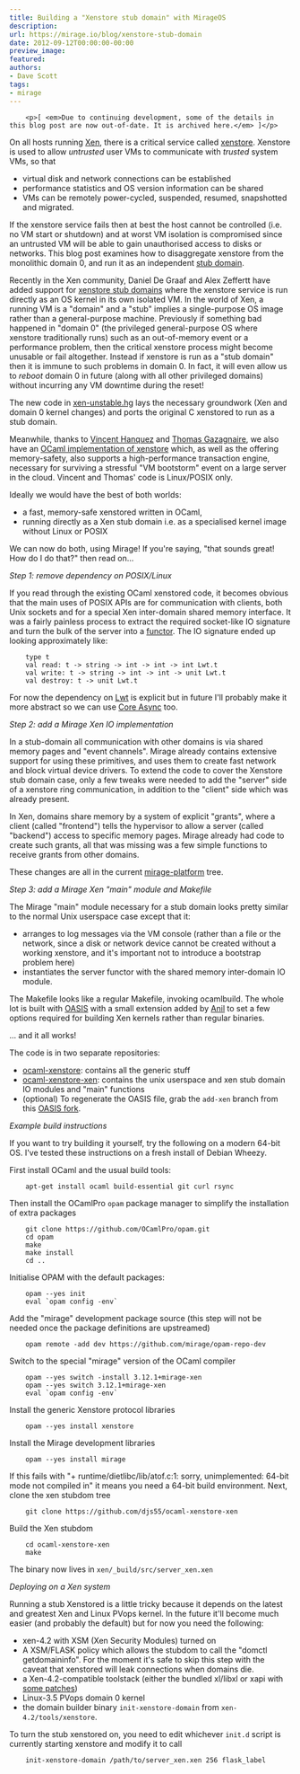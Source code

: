 ```yaml
---
title: Building a "Xenstore stub domain" with MirageOS
description:
url: https://mirage.io/blog/xenstore-stub-domain
date: 2012-09-12T00:00:00-00:00
preview_image:
featured:
authors:
- Dave Scott
tags:
- mirage
---
```



        <p>[ <em>Due to continuing development, some of the details in this blog post are now out-of-date. It is archived here.</em> ]</p>
<p>On all hosts running <a href="http://www.xen.org/">Xen</a>, there is a critical service called <a href="http://wiki.xen.org/wiki/XenStore">xenstore</a>.
Xenstore is used to allow <em>untrusted</em> user VMs to communicate with <em>trusted</em> system VMs, so that</p>
<ul>
<li>virtual disk and network connections can be established
</li>
<li>performance statistics and OS version information can be shared
</li>
<li>VMs can be remotely power-cycled, suspended, resumed, snapshotted and migrated.
</li>
</ul>
<p>If the xenstore service fails then at best the host cannot be controlled (i.e. no VM start or shutdown)
and at worst VM isolation is compromised since an untrusted VM will be able to gain unauthorised access to disks or networks.
This blog post examines how to disaggregate xenstore from the monolithic domain 0, and run it as an independent <a href="http://www.cl.cam.ac.uk/~dgm36/publications/2008-murray2008improving.pdf">stub domain</a>.</p>
<p>Recently in the Xen community, Daniel De Graaf and Alex Zeffertt have added support for
<a href="http://lists.xen.org/archives/html/xen-devel/2012-01/msg02349.html">xenstore stub domains</a>
where the xenstore service is run directly as an OS kernel in its own isolated VM. In the world of Xen,
a running VM is a &quot;domain&quot; and a &quot;stub&quot; implies a single-purpose OS image rather than a general-purpose
machine.
Previously if something bad happened in &quot;domain 0&quot; (the privileged general-purpose OS where xenstore traditionally runs)
such as an out-of-memory event or a performance problem, then the critical xenstore process might become unusable
or fail altogether. Instead if xenstore is run as a &quot;stub domain&quot; then it is immune to such problems in
domain 0. In fact, it will even allow us to <em>reboot</em> domain 0 in future (along with all other privileged
domains) without incurring any VM downtime during the reset!</p>
<p>The new code in <a href="http://xenbits.xensource.com/xen-unstable.hg">xen-unstable.hg</a> lays the necessary groundwork
(Xen and domain 0 kernel changes) and ports the original C xenstored to run as a stub domain.</p>
<p>Meanwhile, thanks to <a href="http://tab.snarc.org">Vincent Hanquez</a> and <a href="http://gazagnaire.org">Thomas Gazagnaire</a>, we also have an
<a href="http://gazagnaire.org/pub/SSGM10.pdf">OCaml implementation of xenstore</a> which, as well as the offering
memory-safety, also supports a high-performance transaction engine, necessary for surviving a stressful
&quot;VM bootstorm&quot; event on a large server in the cloud. Vincent and Thomas' code is Linux/POSIX only.</p>
<p>Ideally we would have the best of both worlds:</p>
<ul>
<li>a fast, memory-safe xenstored written in OCaml,
</li>
<li>running directly as a Xen stub domain i.e. as a specialised kernel image without Linux or POSIX
</li>
</ul>
<p>We can now do both, using Mirage!  If you're saying, &quot;that sounds great! How do I do that?&quot; then read on...</p>
<p><em>Step 1: remove dependency on POSIX/Linux</em></p>
<p>If you read through the existing OCaml xenstored code, it becomes obvious that the main uses of POSIX APIs are for communication
with clients, both Unix sockets and for a special Xen inter-domain shared memory interface. It was a fairly
painless process to extract the required socket-like IO signature and turn the bulk of the server into
a <a href="http://caml.inria.fr/pub/docs/manual-ocaml-4.00/manual004.html">functor</a>. The IO signature ended up looking approximately like:</p>
<pre><code class="language-ocaml">    type t
    val read: t -&gt; string -&gt; int -&gt; int -&gt; int Lwt.t
    val write: t -&gt; string -&gt; int -&gt; int -&gt; unit Lwt.t
    val destroy: t -&gt; unit Lwt.t
</code></pre>
<p>For now the dependency on <a href="http://ocsigen.org/lwt/">Lwt</a> is explicit but in future I'll probably make it more abstract so we
can use <a href="https://ocaml.janestreet.com/?q=node/100">Core Async</a> too.</p>
<p><em>Step 2: add a Mirage Xen IO implementation</em></p>
<p>In a stub-domain all communication with other domains is via shared memory pages and &quot;event channels&quot;.
Mirage already contains extensive support for using these primitives, and uses them to create fast
network and block virtual device drivers. To extend the code to cover the Xenstore stub domain case,
only a few tweaks were needed to add the &quot;server&quot; side of a xenstore ring communication, in addition
to the &quot;client&quot; side which was already present.</p>
<p>In Xen, domains share memory by a system of explicit &quot;grants&quot;, where a client (called &quot;frontend&quot;)
tells the hypervisor to allow a server (called &quot;backend&quot;) access to specific memory pages. Mirage
already had code to create such grants, all that was missing was a few simple functions to receive
grants from other domains.</p>
<p>These changes are all in the current <a href="https://github.com/mirage/mirage-platform">mirage-platform</a>
tree.</p>
<p><em>Step 3: add a Mirage Xen &quot;main&quot; module and Makefile</em></p>
<p>The Mirage &quot;main&quot; module necessary for a stub domain looks pretty similar to the normal Unix
userspace case except that it:</p>
<ul>
<li>arranges to log messages via the VM console (rather than a file or the network, since a disk or network device cannot be created without a working xenstore, and it's important not to introduce a bootstrap
problem here)
</li>
<li>instantiates the server functor with the shared memory inter-domain IO module.
</li>
</ul>
<p>The Makefile looks like a regular Makefile, invoking ocamlbuild. The whole lot is built with
<a href="http://oasis.forge.ocamlcore.org/">OASIS</a> with a small extension added by <a href="http://anil.recoil.org/">Anil</a> to set a few options
required for building Xen kernels rather than regular binaries.</p>
<p>... and it all works!</p>
<p>The code is in two separate repositories:</p>
<ul>
<li><a href="https://github.com/djs55/ocaml-xenstore">ocaml-xenstore</a>: contains all the generic stuff
</li>
<li><a href="https://github.com/djs55/ocaml-xenstore-xen">ocaml-xenstore-xen</a>: contains the unix userspace
and xen stub domain IO modules and &quot;main&quot; functions
</li>
<li>(optional) To regenerate the OASIS file, grab the <code>add-xen</code> branch from this <a href="http://github.com/avsm/oasis">OASIS fork</a>.
</li>
</ul>
<p><em>Example build instructions</em></p>
<p>If you want to try building it yourself, try the following on a modern 64-bit OS. I've tested these
instructions on a fresh install of Debian Wheezy.</p>
<p>First install OCaml and the usual build tools:</p>
<pre><code>    apt-get install ocaml build-essential git curl rsync
</code></pre>
<p>Then install the OCamlPro <code>opam</code> package manager to simplify the installation of extra packages</p>
<pre><code>    git clone https://github.com/OCamlPro/opam.git
    cd opam
    make
    make install
    cd ..
</code></pre>
<p>Initialise OPAM with the default packages:</p>
<pre><code>    opam --yes init
    eval `opam config -env`
</code></pre>
<p>Add the &quot;mirage&quot; development package source (this step will not be needed once the package definitions are upstreamed)</p>
<pre><code>    opam remote -add dev https://github.com/mirage/opam-repo-dev
</code></pre>
<p>Switch to the special &quot;mirage&quot; version of the OCaml compiler</p>
<pre><code>    opam --yes switch -install 3.12.1+mirage-xen
    opam --yes switch 3.12.1+mirage-xen
    eval `opam config -env`
</code></pre>
<p>Install the generic Xenstore protocol libraries</p>
<pre><code>    opam --yes install xenstore
</code></pre>
<p>Install the Mirage development libraries</p>
<pre><code>    opam --yes install mirage
</code></pre>
<p>If this fails with &quot;+ runtime/dietlibc/lib/atof.c:1: sorry, unimplemented: 64-bit mode not compiled in&quot; it means you need a 64-bit build environment.
Next, clone the xen stubdom tree</p>
<pre><code>    git clone https://github.com/djs55/ocaml-xenstore-xen
</code></pre>
<p>Build the Xen stubdom</p>
<pre><code>    cd ocaml-xenstore-xen
    make
</code></pre>
<p>The binary now lives in <code>xen/_build/src/server_xen.xen</code></p>
<p><em>Deploying on a Xen system</em></p>
<p>Running a stub Xenstored is a little tricky because it depends on the latest and
greatest Xen and Linux PVops kernel. In the future it'll become much easier (and probably
the default) but for now you need the following:</p>
<ul>
<li>xen-4.2 with XSM (Xen Security Modules) turned on
</li>
<li>A XSM/FLASK policy which allows the stubdom to call the &quot;domctl getdomaininfo&quot;. For the moment it's safe to skip this step with the caveat that xenstored will leak connections when domains die.
</li>
<li>a Xen-4.2-compatible toolstack (either the bundled xl/libxl or xapi with <a href="http://github.com/djs55/xen-api/tree/xen-4.2">some patches</a>)
</li>
<li>Linux-3.5 PVops domain 0 kernel
</li>
<li>the domain builder binary <code>init-xenstore-domain</code> from <code>xen-4.2/tools/xenstore</code>.
</li>
</ul>
<p>To turn the stub xenstored on, you need to edit whichever <code>init.d</code> script is currently starting xenstore and modify it to call</p>
<pre><code>    init-xenstore-domain /path/to/server_xen.xen 256 flask_label
</code></pre>

      
